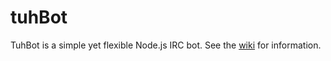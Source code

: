 tuhBot
======

TuhBot is a simple yet flexible Node.js IRC bot. See the
[wiki](https://github.com/tuhoojabotti/tuhBot/wiki) for information.